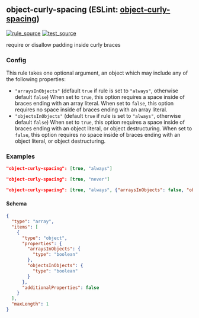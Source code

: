 <!-- Start:AutoDoc:: Modify `src/readme/rules.ts` and run `gulp readme` to update block -->
## object-curly-spacing (ESLint: [object-curly-spacing](http://eslint.org/docs/rules/object-curly-spacing))
[![rule_source](https://img.shields.io/badge/%F0%9F%93%8F%20rule-source-green.svg)](https://github.com/buzinas/tslint-eslint-rules/blob/master/src/rules/objectCurlySpacingRule.ts)
[![test_source](https://img.shields.io/badge/%F0%9F%93%98%20test-source-blue.svg)](https://github.com/buzinas/tslint-eslint-rules/blob/master/src/test/rules/objectCurlySpacingRuleTests.ts)

require or disallow padding inside curly braces

### Config

This rule takes one optional argument, an object which may include any of the following properties:

* `"arraysInObjects"` (default `true` if rule is set to `"always"`, otherwise default `false`)
                      When set to `true`, this option requires a space inside of braces ending with an array literal.
                      When set to `false`, this option requires no space inside of braces ending with an array literal.
* `"objectsInObjects"` (default `true` if rule is set to `"always"`, otherwise default `false`)
                       When set to `true`, this option requires a space inside of braces ending with an object literal, or object destructuring.
                       When set to `false`, this option requires no space inside of braces ending with an object literal, or object destructuring.

### Examples

```json
"object-curly-spacing": [true, "always"]
```

```json
"object-curly-spacing": [true, "never"]
```

```json
"object-curly-spacing": [true, "always", {"arraysInObjects": false, "objectsInObjects": false}]
```

#### Schema

```json
{
  "type": "array",
  "items": [
    {
      "type": "object",
      "properties": {
        "arraysInObjects": {
          "type": "boolean"
        },
        "objectsInObjects": {
          "type": "boolean"
        }
      },
      "additionalProperties": false
    }
  ],
  "maxLength": 1
}
```

<!-- End:AutoDoc -->
